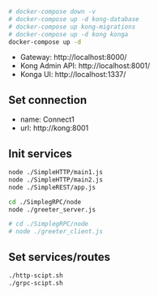 ```bash
# docker-compose down -v
# docker-compose up -d kong-database
# docker-compose up kong-migrations
# docker-compose up -d kong konga
docker-compose up -d
```
- Gateway: http://localhost:8000/
- Kong Admin API: http://localhost:8001/
- Konga UI: http://localhost:1337/

## Set connection
- name: Connect1
- url: http://kong:8001

## Init services
```bash
node ./SimpleHTTP/main1.js
node ./SimpleHTTP/main2.js
node ./SimpleREST/app.js

cd ./SimplegRPC/node
node ./greeter_server.js

# cd ./SimplegRPC/node
# node ./greeter_client.js

```

## Set services/routes
```bash
./http-scipt.sh
./grpc-scipt.sh
```
